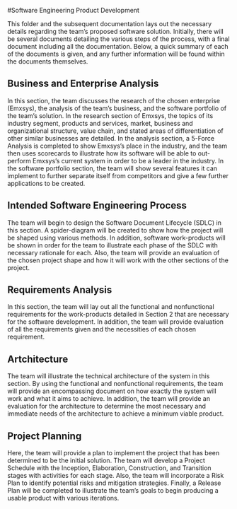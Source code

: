 #Software Engineering Product Development

This folder and the subsequent documentation lays out the necessary details regarding the team’s proposed software solution. 
Initially, there will be several documents detailing the various steps of the process, with a final document including all the documentation. 
Below, a quick summary of each of the documents is given, and any further information will be found within the documents themselves.

## Business and Enterprise Analysis

In this section, the team discusses the research of the chosen enterprise (Emxsys), the analysis of the team’s business, and the software 
portfolio of the team’s solution. In the research section of Emxsys, the topics of its industry segment, products and services, market, business and 
organizational structure, value chain, and stated areas of differentiation of other similar businesses are detailed. In the analysis section, a 5-Force Analysis 
is completed to show Emxsys’s place in the industry, and the team then uses scorecards to illustrate how its software will be able to out-perform Emxsys’s current system in 
order to be a leader in the industry. In the software portfolio section, the team will show several features it can implement to further separate itself from competitors and give a few further applications to be created.

## Intended Software Engineering Process

The team will begin to design the Software Document Lifecycle (SDLC) in this section. A spider-diagram will be created to show how the project will be shaped using various 
methods. In addition, software work-products will be shown in order for the team to illustrate each phase of the SDLC with necessary rationale for each. Also, the team will 
provide an evaluation of the chosen project shape and how it will work with the other sections of the project.

## Requirements Analysis

In this section, the team will lay out all the functional and nonfunctional requirements for the work-products detailed in Section 2 that are necessary for the software 
development. In addition, the team will provide evaluation of all the requirements given and the necessities of each chosen requirement.

## Artchitecture

The team will illustrate the technical architecture of the system in this section. By using the functional and nonfunctional requirements, the team will provide an 
encompassing document on how exactly the system will work and what it aims to achieve. In addition, the team will provide an evaluation for the architecture to determine 
the most necessary and immediate needs of the architecture to achieve a minimum viable product.

## Project Planning

Here, the team will provide a plan to implement the project that has been determined to be the initial solution. The team will develop a Project Schedule with the 
Inception, Elaboration, Construction, and Transition stages with activities for each stage. Also, the team will incorporate a Risk Plan to identify potential risks and 
mitigation strategies. Finally, a Release Plan will be completed to illustrate the team’s goals to begin producing a usable product with various iterations.